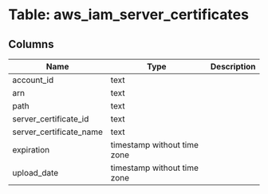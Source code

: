 
# Table: aws_iam_server_certificates

## Columns
| Name        | Type           | Description  |
| ------------- | ------------- | -----  |
|account_id|text||
|arn|text||
|path|text||
|server_certificate_id|text||
|server_certificate_name|text||
|expiration|timestamp without time zone||
|upload_date|timestamp without time zone||
